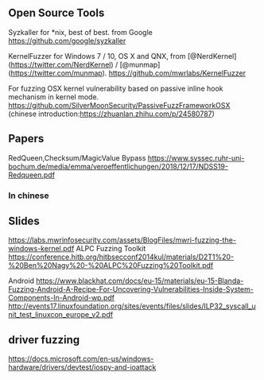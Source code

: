 
## Open Source Tools
Syzkaller for \*nix, best of best. from Google
https://github.com/google/syzkaller

KernelFuzzer for Windows 7 / 10, OS X and QNX, from [@NerdKernel] (https://twitter.com/NerdKernel) / [@munmap] (https://twitter.com/munmap).
https://github.com/mwrlabs/KernelFuzzer

For fuzzing OSX kernel vulnerability based on passive inline hook mechanism in kernel mode.
https://github.com/SilverMoonSecurity/PassiveFuzzFrameworkOSX (chinese introduction:https://zhuanlan.zhihu.com/p/24580787)

## Papers

RedQueen,Checksum/MagicValue Bypass
https://www.syssec.ruhr-uni-bochum.de/media/emma/veroeffentlichungen/2018/12/17/NDSS19-Redqueen.pdf

### In chinese

## Slides

https://labs.mwrinfosecurity.com/assets/BlogFiles/mwri-fuzzing-the-windows-kernel.pdf
ALPC Fuzzing Toolkit
https://conference.hitb.org/hitbsecconf2014kul/materials/D2T1%20-%20Ben%20Nagy%20-%20ALPC%20Fuzzing%20Toolkit.pdf

Android
https://www.blackhat.com/docs/eu-15/materials/eu-15-Blanda-Fuzzing-Android-A-Recipe-For-Uncovering-Vulnerabilities-Inside-System-Components-In-Android-wp.pdf
http://events17.linuxfoundation.org/sites/events/files/slides/ILP32_syscall_unit_test_linuxcon_europe_v2.pdf

## driver fuzzing
https://docs.microsoft.com/en-us/windows-hardware/drivers/devtest/iospy-and-ioattack
